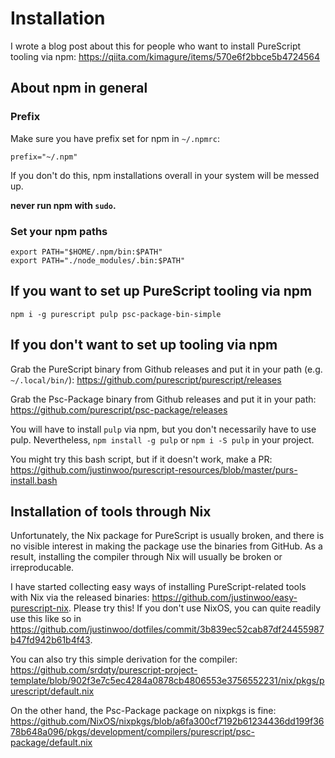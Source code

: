 # Installation

I wrote a blog post about this for people who want to install PureScript tooling via npm: <https://qiita.com/kimagure/items/570e6f2bbce5b4724564>

## About npm in general

### Prefix

Make sure you have prefix set for npm in `~/.npmrc`:

```
prefix="~/.npm"
```

If you don't do this, npm installations overall in your system will be messed up.

**never run npm with `sudo`.**

### Set your npm paths

```
export PATH="$HOME/.npm/bin:$PATH"
export PATH="./node_modules/.bin:$PATH"
```

## If you want to set up PureScript tooling via npm

```
npm i -g purescript pulp psc-package-bin-simple
```

## If you don't want to set up tooling via npm

Grab the PureScript binary from Github releases and put it in your path (e.g. `~/.local/bin/`): <https://github.com/purescript/purescript/releases>

Grab the Psc-Package binary from Github releases and put it in your path: <https://github.com/purescript/psc-package/releases>

You will have to install `pulp` via npm, but you don't necessarily have to use pulp. Nevertheless, `npm install -g pulp` or `npm i -S pulp` in your project.

You might try this bash script, but if it doesn't work, make a PR: <https://github.com/justinwoo/purescript-resources/blob/master/purs-install.bash>

## Installation of tools through Nix

Unfortunately, the Nix package for PureScript is usually broken, and there is no visible interest in making the package use the binaries from GitHub. As a result, installing the compiler through Nix will usually be broken or irreproducable.

I have started collecting easy ways of installing PureScript-related tools with Nix via the released binaries: <https://github.com/justinwoo/easy-purescript-nix>. Please try this! If you don't use NixOS, you can quite readily use this like so in <https://github.com/justinwoo/dotfiles/commit/3b839ec52cab87df24455987b47fd942b61b4f43>.

You can also try this simple derivation for the compiler: <https://github.com/srdqty/purescript-project-template/blob/902f3e7c5ec4284a0878cb4806553e3756552231/nix/pkgs/purescript/default.nix>

On the other hand, the Psc-Package package on nixpkgs is fine: <https://github.com/NixOS/nixpkgs/blob/a6fa300cf7192b61234436dd199f3678b648a096/pkgs/development/compilers/purescript/psc-package/default.nix>
